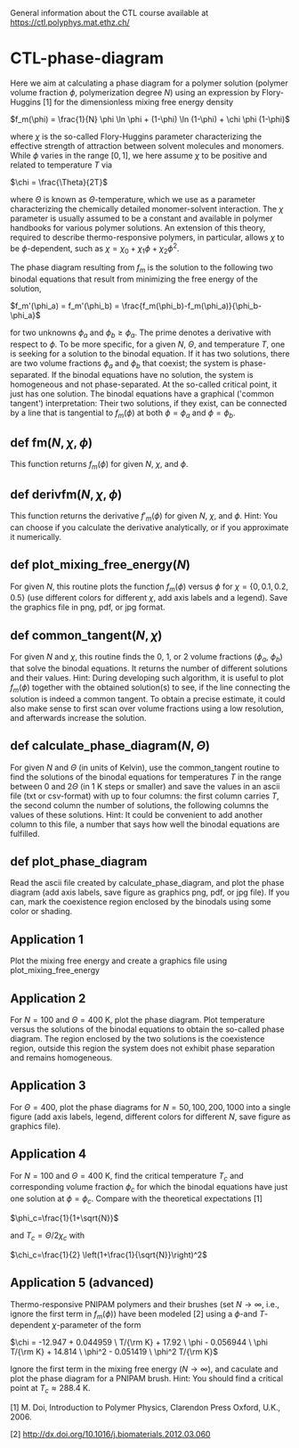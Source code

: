 General information about the CTL course available at https://ctl.polyphys.mat.ethz.ch/

# CTL-phase-diagram

Here we aim at calculating a phase diagram for a polymer solution (polymer volume fraction $\phi$, polymerization degree $N$) using an expression by Flory-Huggins [1] for the dimensionless mixing free energy density

$f_m(\phi) = \frac{1}{N} \phi \ln \phi + (1-\phi) \ln (1-\phi) + \chi \phi (1-\phi)$

where $\chi$ is the so-called Flory-Huggins parameter characterizing the effective strength of attraction between solvent molecules and monomers. While $\phi$ varies in the range $[0,1]$, we here assume $\chi$ to be positive and related to temperature $T$ via 

$\chi = \frac{\Theta}{2T}$

where $\Theta$ is known as $\Theta$-temperature, which we use as a parameter characterizing the chemically detailed monomer-solvent interaction. The $\chi$ parameter is usually assumed to be a constant and available in polymer handbooks for various polymer solutions. An extension of this theory, required to describe thermo-responsive polymers, in particular, allows $\chi$ to be $\phi$-dependent, such as $\chi=\chi_0 + \chi_1 \phi + \chi_2 \phi^2$. 

The phase diagram resulting from $f_m$ is the solution to the following two binodal equations that result from minimizing the free energy of the solution, 

$f_m'(\phi_a) = f_m'(\phi_b) = \frac{f_m(\phi_b)-f_m(\phi_a)}{\phi_b-\phi_a}$

for two unknowns $\phi_a$ and $\phi_b\ge \phi_a$. The prime denotes a derivative with respect to $\phi$. To be more specific, for a given $N$, $\Theta$, and temperature $T$, one is seeking for a solution to the binodal equation. If it has two solutions, there are two volume fractions $\phi_a$ and $\phi_b$ that coexist; the system is phase-separated. If the binodal equations have no solution, the system is homogeneous and not phase-separated. At the so-called critical point, it just has one solution. The binodal equations have a graphical ('common tangent') interpretation: Their two solutions, if they exist, can be connected by a line that is tangential to $f_m(\phi)$ at both $\phi=\phi_a$ and $\phi=\phi_b$.

## def fm($N,\chi,\phi$)

This function returns $f_m(\phi)$ for given $N$, $\chi$, and $\phi$.

## def derivfm($N,\chi,\phi$)

This function returns the derivative $f'_m(\phi)$ for given $N$, $\chi$, and $\phi$. Hint: You can choose if you calculate the derivative analytically, or if you approximate it numerically. 

## def plot_mixing_free_energy($N$)

For given $N$, this routine plots the function $f_m(\phi)$ versus $\phi$ for $\chi=\{0,0.1,0.2,0.5\}$ (use different colors for different $\chi$, add axis labels and a legend). Save the graphics file in png, pdf, or jpg format.

## def common_tangent($N,\chi$)

For given $N$ and $\chi$, this routine finds the 0, 1, or 2 volume fractions ($\phi_a$, $\phi_b$) that solve the binodal equations. It returns the number of different solutions and their values. Hint: During developing such algorithm, it is useful to plot $f_m(\phi)$ together with the obtained solution(s) to see, if the line connecting the solution is indeed a common tangent. To obtain a precise estimate, it could also make sense to first scan over volume fractions using a low resolution, and afterwards increase the solution.

## def calculate_phase_diagram($N,\Theta$)

For given $N$ and $\Theta$ (in units of Kelvin), use the common_tangent routine to find the solutions of the binodal equations for temperatures $T$ in the range between $0$ and $2\Theta$ (in 1 K steps or smaller) and save the values in an ascii file (txt or csv-format) with up to four columns: the first column carries $T$, the second column the number of solutions, the following columns the values of these solutions. Hint: It could be convenient to add another column to this file, a number that says how well the binodal equations are fulfilled. 

## def plot_phase_diagram

Read the ascii file created by calculate_phase_diagram, and plot the phase diagram (add axis labels, save figure as graphics png, pdf, or jpg file). If you can, mark the coexistence region enclosed by the binodals using some color or shading.

## Application 1

Plot the mixing free energy and create a graphics file using plot_mixing_free_energy

## Application 2

For $N=100$ and $\Theta=400$ K, plot the phase diagram. Plot temperature versus the solutions of the binodal equations to obtain the so-called phase diagram. The region enclosed by the two solutions is the coexistence region, outside this region the system does not exhibit phase separation and remains homogeneous. 

## Application 3

For $\Theta=400$, plot the phase diagrams for $N=50, 100, 200, 1000$ into a single figure (add axis labels, legend, different colors for different $N$, save figure as graphics file).

## Application 4

For $N=100$ and $\Theta=400$ K, find the critical temperature $T_c$ and corresponding volume fraction $\phi_c$ for which the binodal equations have just one solution at $\phi=\phi_c$. Compare with the theoretical expectations [1]

$\phi_c=\frac{1}{1+\sqrt{N}}$

and $T_c=\Theta/2\chi_c$ with 

$\chi_c=\frac{1}{2} \left(1+\frac{1}{\sqrt{N}}\right)^2$

## Application 5 (advanced)

Thermo-responsive PNIPAM polymers and their brushes (set $N\rightarrow \infty$, i.e., ignore the first term in $f_m(\phi)$) have been modeled [2] using a $\phi$-and $T$-dependent $\chi$-parameter of the form

$\chi = -12.947 + 0.044959 \ T/{\rm K} + 17.92 \ \phi - 0.056944 \ \phi T/{\rm K} + 14.814 \ \phi^2 - 0.051419 \ \phi^2 T/{\rm K}$

Ignore the first term in the mixing free energy ($N\rightarrow \infty$), and caculate and plot the phase diagram for a PNIPAM brush. Hint: You should find a critical point at $T_c\approx 288.4$ K.




[1] M. Doi, Introduction to Polymer Physics, Clarendon Press Oxford, U.K., 2006. 

[2] http://dx.doi.org/10.1016/j.biomaterials.2012.03.060
 

